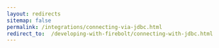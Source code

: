 ```yaml
---
layout: redirects
sitemap: false
permalink: /integrations/connecting-via-jdbc.html
redirect_to:  /developing-with-firebolt/connecting-with-jdbc.html
---
```


<!-- Make this a redirect topic -->

